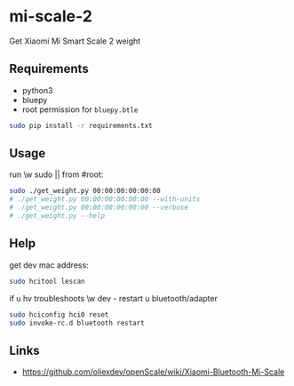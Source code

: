 # mi-scale-2

Get Xiaomi Mi Smart Scale 2 weight

## Requirements

 * python3
 * bluepy
 * root permission for `bluepy.btle`

```bash
sudo pip install -r requirements.txt
```

## Usage

run \w sudo || from #root:

```bash
sudo ./get_weight.py 00:00:00:00:00:00
# ./get_weight.py 00:00:00:00:00:00 --with-units
# ./get_weight.py 00:00:00:00:00:00 --verbose
# ./get_weight.py --help
```

## Help

get dev mac address:

```bash
sudo hcitool lescan
```

if u hv troubleshoots \w dev - restart u bluetooth/adapter

```bash
sudo hciconfig hci0 reset
sudo invoke-rc.d bluetooth restart
```

## Links

 * https://github.com/oliexdev/openScale/wiki/Xiaomi-Bluetooth-Mi-Scale
